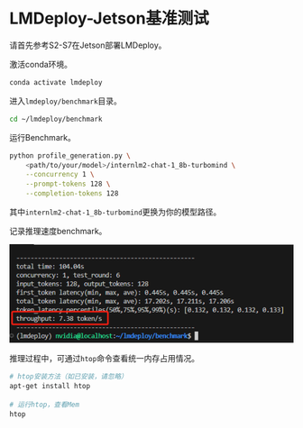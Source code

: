 # LMDeploy-Jetson基准测试

请首先参考S2-S7在Jetson部署LMDeploy。

激活conda环境。

```sh
conda activate lmdeploy
```

进入`lmdeploy/benchmark`目录。

```sh
cd ~/lmdeploy/benchmark
```

运行Benchmark。

```sh
python profile_generation.py \
    <path/to/your/model>/internlm2-chat-1_8b-turbomind \
    --concurrency 1 \
    --prompt-tokens 128 \
    --completion-tokens 128
```

其中`internlm2-chat-1_8b-turbomind`更换为你的模型路径。

记录推理速度benchmark。

![](../attach/benchmark.png)

推理过程中，可通过`htop`命令查看统一内存占用情况。

```sh
# htop安装方法（如已安装，请忽略）
apt-get install htop

# 运行htop，查看Mem
htop
```